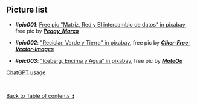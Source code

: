 ## Picture list  

- **_#pic001_**: [Free pic "Matriz, Red y El intercambio de datos" in pixabay](https://pixabay.com/es/illustrations/matriz-red-el-intercambio-de-datos-1027571/), free pic by [**_Peggy\_Marco_**](https://pixabay.com/es/users/peggy_marco-1553824/)

- **_#pic002_**: ["Reciclar, Verde y Tierra" in pixabay](https://pixabay.com/es/vectors/reciclar-verde-tierra-29227/), free pic by [**_Clker-Free-Vector-Images_**](https://pixabay.com/es/users/clker-free-vector-images-3736/)

- **_#pic003_**: ["Iceberg, Encima y Agua" in pixabay](https://pixabay.com/es/illustrations/iceberg-encima-agua-blanco-fr%c3%ado-3273216/), free pic by [**_MoteOo_**](https://pixabay.com/es/users/moteoo-466065/)

[ChatGPT usage](CHATGPT_USAGE.md)

<p><br></p>

[Back to Table of contents :arrow_double_up:](README.md/#table-of-contents)